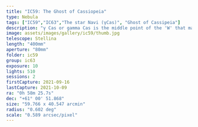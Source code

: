 ```yaml
---
title: "IC59: The Ghost of Cassiopeia"
type: Nebula
tags: ["IC59","IC63","The star Navi (γCas)", "Ghost of Cassipeia"]
description: "γ Cas or gamma Cas is the middle point of the 'W' that makes up the constellation Cassiopeia. It is a rapidly spinning variable star that is incredibly bright. It dominates the scene and overpowers the delicate, faint reflection nebula nearby designed IC59 and named, 'The Ghost of Cassiopeia.' It took me over 500 exposures to draw out the detail of this elusive nebula."
image: assets/images/gallery/ic59/thumb.jpg
telescope: Stellina
length: "400mm"
aperture: "80mm"
folder: ic59
group: ic63
exposure: 10
lights: 510
sessions: 2
firstCapture: 2021-09-16
lastCapture: 2021-10-09
ra: "0h 58m 25.7s"
dec: "+61° 00' 51.868"
size: "59.766 x 40.547 arcmin"
radius: "0.602 deg"
scale: "0.589 arcsec/pixel"
---
```

